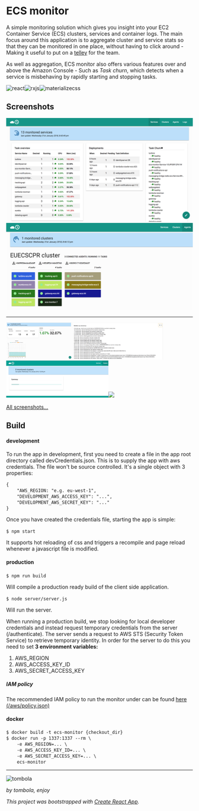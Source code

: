 # ECS monitor

A simple monitoring solution which gives you insight into your EC2 Container Service (ECS) clusters, services and container logs. The main focus around this application is to aggregate cluster and service stats so that they can be monitored in one place, without having to click around - Making it useful to put on a [telley](http://www.urbandictionary.com/define.php?term=Telley) for the team. 

As well as aggregation, ECS monitor also offers various features over and above the Amazon Console - Such as _Task churn_, which detects when a service is misbehaving by rapidly starting and stopping tasks.

<img src="https://cdn.worldvectorlogo.com/logos/react.svg" height="50" title="react" alt="react" /><img src="https://avatars3.githubusercontent.com/u/984368?v=3&s=100" height="50" title="rxjs" alt="rxjs" /><img src="https://camo.githubusercontent.com/a6ee039214392d86e038c5d601f55ec60310d03c/68747470733a2f2f63646e2e7261776769742e636f6d2f7072706c782f7376672d6c6f676f732f6d61737465722f7376672f6d6174657269616c697a652e737667" height="47" title="materializecss" alt="materializecss" />

## Screenshots

<img src="/screenshots/services.png" alt="Demo services dashboard" />
<img src="/screenshots/agents.png" alt="Demo agents dashboard" />

----

<img src="/screenshots/clusters.png" height="100" /><img src="/screenshots/events.png" height="100" /><img src="/screenshots/cluster-load.gif" height="100" /><img src="/screenshots/services-load.gif" height="100" />

[All screenshots...](/screenshots)

## Build

#### development

To run the app in development, first you need to create a file in the app root directory called devCredentials.json. This is to supply the app with aws credentials. The file won't be source controlled.
It's a single object with 3 properties:

```
{
    "AWS_REGION: "e.g. eu-west-1",
    "DEVELOPMENT_AWS_ACCESS_KEY": "...",
    "DEVELOPMENT_AWS_SECRET_KEY": "..."
}
```

Once you have created the credentials file, starting the app is simple:

`$ npm start`

It supports hot reloading of css and triggers a recompile and page reload whenever a javascript file is modified.


#### production

`$ npm run build`

Will compile a production ready build of the client side application.

`$ node server/server.js`

Will run the server.

When running a production build, we stop looking for local developer credentials and instead request temporary credentials from the server (/authenticate). The server sends a request to AWS STS (Security Token Service) to retrieve temporary identity.
In order for the server to do this you need to set **3 environment variables:**

1. AWS_REGION 
2. AWS_ACCESS_KEY_ID
3. AWS_SECRET_ACCESS_KEY

##### IAM policy

The recommended IAM policy to run the monitor under can be found [here (/aws/policy.json)](/aws/policy.json)


#### docker

```
$ docker build -t ecs-monitor {checkout_dir}
$ docker run -p 1337:1337 --rm \
    -e AWS_REGION=... \
    -e AWS_ACCESS_KEY_ID=... \
    -e AWS_SECRET_ACCESS_KEY=... \
    ecs-monitor
```

----

<img src="https://uk-aws-cloud-resources.tombola.com/v201702271355/images/Logos/tombola_logo_teal_on_transparent.png" title="tombola" alt="tombola" height="30" />

_by tombola, enjoy_

_This project was bootstrapped with [Create React App](https://github.com/facebookincubator/create-react-app)._
